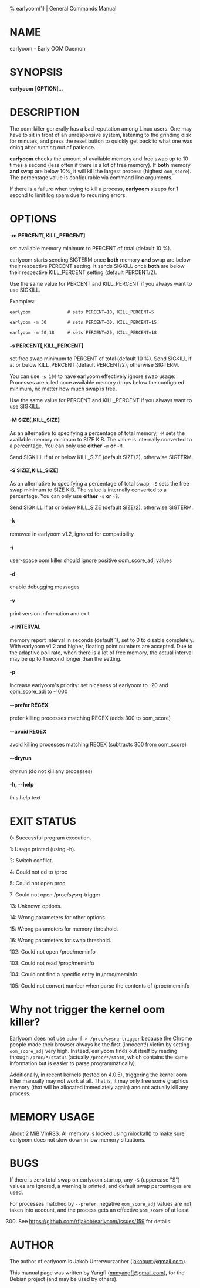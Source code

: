 % earlyoom(1) | General Commands Manual

# NAME

earlyoom - Early OOM Daemon

# SYNOPSIS

**earlyoom** [**OPTION**]...

# DESCRIPTION

The oom-killer generally has a bad reputation among Linux users. One may have to
sit in front of an unresponsive system, listening to the grinding disk for
minutes, and press the reset button to quickly get back to what one was doing
after running out of patience.

**earlyoom** checks the amount of available memory and free swap up to 10 times
a second (less often if there is a lot of free memory). If **both** memory
**and** swap are below 10%, it will kill the largest process (highest
`oom_score`). The percentage value is configurable via command line arguments.

If there is a failure when trying to kill a process, **earlyoom** sleeps for 1
second to limit log spam due to recurring errors.

# OPTIONS

#### -m PERCENT[,KILL_PERCENT]

set available memory minimum to PERCENT of total (default 10 %).

earlyoom starts sending SIGTERM once **both** memory **and** swap are below
their respective PERCENT setting. It sends SIGKILL once **both** are below their
respective KILL_PERCENT setting (default PERCENT/2).

Use the same value for PERCENT and KILL_PERCENT if you always want to use
SIGKILL.

Examples:

    earlyoom              # sets PERCENT=10, KILL_PERCENT=5

    earlyoom -m 30        # sets PERCENT=30, KILL_PERCENT=15

    earlyoom -m 20,18     # sets PERCENT=20, KILL_PERCENT=18

#### -s PERCENT[,KILL_PERCENT]

set free swap minimum to PERCENT of total (default 10 %). Send SIGKILL if at or
below KILL_PERCENT (default PERCENT/2), otherwise SIGTERM.

You can use `-s 100` to have earlyoom effectively ignore swap usage: Processes
are killed once available memory drops below the configured minimum, no matter
how much swap is free.

Use the same value for PERCENT and KILL_PERCENT if you always want to use
SIGKILL.

#### -M SIZE[,KILL_SIZE]

As an alternative to specifying a percentage of total memory, `-M` sets the
available memory minimum to SIZE KiB. The value is internally converted to a
percentage. You can only use **either** `-m` **or** `-M`.

Send SIGKILL if at or below KILL_SIZE (default SIZE/2), otherwise SIGTERM.

#### -S SIZE[,KILL_SIZE]

As an alternative to specifying a percentage of total swap, `-S` sets the free
swap minimum to SIZE KiB. The value is internally converted to a percentage. You
can only use **either** `-s` **or** `-S`.

Send SIGKILL if at or below KILL_SIZE (default SIZE/2), otherwise SIGTERM.

#### -k

removed in earlyoom v1.2, ignored for compatibility

#### -i

user-space oom killer should ignore positive oom_score_adj values

#### -d

enable debugging messages

#### -v

print version information and exit

#### -r INTERVAL

memory report interval in seconds (default 1), set to 0 to disable completely.
With earlyoom v1.2 and higher, floating point numbers are accepted. Due to the
adaptive poll rate, when there is a lot of free memory, the actual interval may
be up to 1 second longer than the setting.

#### -p

Increase earlyoom's priority: set niceness of earlyoom to -20 and oom_score_adj
to -1000

#### \-\-prefer REGEX

prefer killing processes matching REGEX (adds 300 to oom_score)

#### \-\-avoid REGEX

avoid killing processes matching REGEX (subtracts 300 from oom_score)

#### \-\-dryrun

dry run (do not kill any processes)

#### -h, \-\-help

this help text

# EXIT STATUS

0: Successful program execution.

1: Usage printed (using -h).

2: Switch conflict.

4: Could not cd to /proc

5: Could not open proc

7: Could not open /proc/sysrq-trigger

13: Unknown options.

14: Wrong parameters for other options.

15: Wrong parameters for memory threshold.

16: Wrong parameters for swap threshold.

102: Could not open /proc/meminfo

103: Could not read /proc/meminfo

104: Could not find a specific entry in /proc/meminfo

105: Could not convert number when parse the contents of /proc/meminfo

# Why not trigger the kernel oom killer?

Earlyoom does not use `echo f > /proc/sysrq-trigger` because the Chrome people
made their browser always be the first (innocent!) victim by setting
`oom_score_adj` very high. Instead, earlyoom finds out itself by reading through
`/proc/*/status` (actually `/proc/*/statm`, which contains the same information
but is easier to parse programmatically).

Additionally, in recent kernels (tested on 4.0.5), triggering the kernel oom
killer manually may not work at all. That is, it may only free some graphics
memory (that will be allocated immediately again) and not actually kill any
process.

# MEMORY USAGE

About 2 MiB VmRSS. All memory is locked using mlockall() to make sure earlyoom
does not slow down in low memory situations.

# BUGS

If there is zero total swap on earlyoom startup, any `-S` (uppercase "S") values
are ignored, a warning is printed, and default swap percentages are used.

For processes matched by `--prefer`, negative `oom_score_adj` values are not
taken into account, and the process gets an effective `oom_score` of at least

300. See https://github.com/rfjakob/earlyoom/issues/159 for details.

# AUTHOR

The author of earlyoom is Jakob Unterwurzacher ⟨jakobunt@gmail.com⟩.

This manual page was written by Yangfl ⟨mmyangfl@gmail.com⟩, for the Debian
project (and may be used by others).
